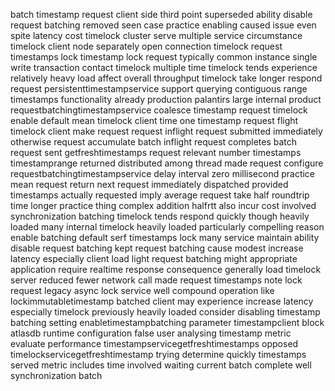 batch timestamp request client side third point superseded ability disable request batching removed seen case practice enabling caused issue even spite latency cost timelock cluster serve multiple service circumstance timelock client node separately open connection timelock request timestamps lock timestamp lock request typically common instance single write transaction contact timelock multiple time timelock tends experience relatively heavy load affect overall throughput timelock take longer respond request persistenttimestampservice support querying contiguous range timestamps functionality already production palantirs large internal product requestbatchingtimestampservice coalesce timestamp request timelock enable default mean timelock client time one timestamp request flight timelock client make request request inflight request submitted immediately otherwise request accumulate batch inflight request completes batch request sent getfreshtimestamps request relevant number timestamps timestamprange returned distributed among thread made request configure requestbatchingtimestampservice delay interval zero millisecond practice mean request return next request immediately dispatched provided timestamps actually requested imply average request take half roundtrip time longer practice thing complex addition halfrtt also incur cost involved synchronization batching timelock tends respond quickly though heavily loaded many internal timelock heavily loaded particularly compelling reason enable batching default serf timestamps lock many service maintain ability disable request batching kept request batching cause modest increase latency especially client load light request batching might appropriate application require realtime response consequence generally load timelock server reduced fewer network call made request timestamps note lock request legacy async lock service well compound operation like lockimmutabletimestamp batched client may experience increase latency especially timelock previously heavily loaded consider disabling timestamp batching setting enabletimestampbatching parameter timestampclient block atlasdb runtime configuration false user analysing timestamp metric evaluate performance timestampservicegetfreshtimestamps opposed timelockservicegetfreshtimestamp trying determine quickly timestamps served metric includes time involved waiting current batch complete well synchronization batch